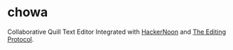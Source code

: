 # chowa
Collaborative Quill Text Editor Integrated with [HackerNoon](https//hackernoon.com) and [The Editing Protocol](https:editingprotocol.com). 
